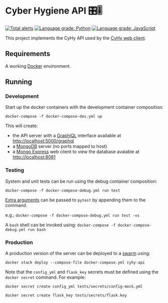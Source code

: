 # Cyber Hygiene API 🎛🎚

[![Total alerts](https://img.shields.io/lgtm/alerts/g/cisagov/cyhy-api.svg?logo=lgtm&logoWidth=18)](https://lgtm.com/projects/g/cisagov/cyhy-api/alerts/)
[![Language grade: Python](https://img.shields.io/lgtm/grade/python/g/cisagov/cyhy-api.svg?logo=lgtm&logoWidth=18)](https://lgtm.com/projects/g/cisagov/cyhy-api/context:python)
[![Language grade: JavaScript](https://img.shields.io/lgtm/grade/javascript/g/cisagov/cyhy-api.svg?logo=lgtm&logoWidth=18)](https://lgtm.com/projects/g/cisagov/cyhy-api/context:javascript)

This project implements the CyHy API used by the
[CyHy web client](https://github.com/cisagov/cyhy-web).

## Requirements

A working [Docker](https://docker.com) environment.

## Running

### Development

Start up the docker containers with the development container composition:

`docker-compose -f docker-compose-dev.yml up`

This will create:

- the API server with a [GraphiQL](https://github.com/graphql/graphiql) interface
available at [http://localhost:5000/graphql](http://localhost:5000/graphql)
- a [MongoDB](https://mongodb.com) server (no ports mapped to host)
- a [Mongo Express](https://github.com/mongo-express/mongo-express) web client
to view the database avaiable at [http://localhost:8081](http://localhost:8081)

### Testing

System and unit tests can be run using the debug container composition:

`docker-compose -f docker-compose-debug.yml run test`

[Extra arguments](https://docs.pytest.org/en/latest/usage.html) can be passed to
`pytest` by appending them to the command.

e.g.; `docker-compose -f docker-compose-debug.yml run test -vs`

A `bash` shell can be invoked using:
`docker-compose -f docker-compose-debug.yml run bash`

### Production

A production version of the server can be deployed to a
[swarm](https://docs.docker.com/engine/swarm/stack-deploy/) using:

`docker stack deploy --compose-file docker-compose.yml cyhy-api`

Note that the `config_yml` and `flask_key` secrets must be defined using
the `docker secret` command.  For example:

`docker secret create config_yml tests/secrets/config-mock.yml`

`docker secret create flask_key tests/secrets/flask.key`
